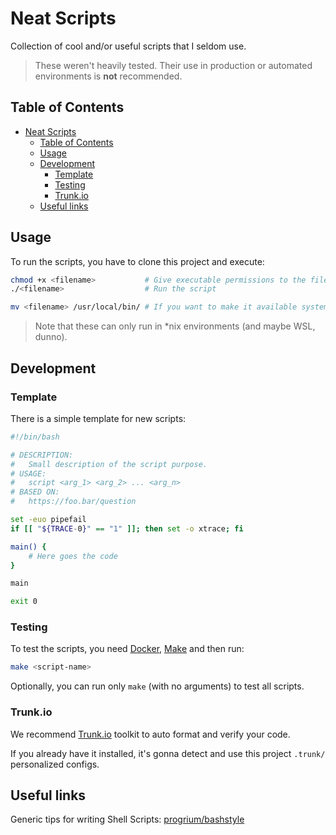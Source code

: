 # Neat Scripts

Collection of cool and/or useful scripts that I seldom use.

> These weren't heavily tested.
> Their use in production or automated environments is **not** recommended.

## Table of Contents

- [Neat Scripts](#neat-scripts)
  - [Table of Contents](#table-of-contents)
  - [Usage](#usage)
  - [Development](#development)
    - [Template](#template)
    - [Testing](#testing)
    - [Trunk.io](#trunkio)
  - [Useful links](#useful-links)

## Usage

To run the scripts, you have to clone this project and execute:

```bash
chmod +x <filename>           # Give executable permissions to the file
./<filename>                  # Run the script

mv <filename> /usr/local/bin/ # If you want to make it available system wide
```

> Note that these can only run in *nix environments (and maybe WSL, dunno).

## Development

### Template

There is a simple template for new scripts:

```bash
#!/bin/bash

# DESCRIPTION:
#   Small description of the script purpose.
# USAGE:
#   script <arg_1> <arg_2> ... <arg_n>
# BASED ON:
#   https://foo.bar/question

set -euo pipefail
if [[ "${TRACE-0}" == "1" ]]; then set -o xtrace; fi

main() {
    # Here goes the code
}

main

exit 0
```

### Testing

To test the scripts, you need [Docker](https://docs.docker.com/engine/install/), [Make](https://www.gnu.org/software/make/) and then run:

```bash
make <script-name>
```

Optionally, you can run only `make` (with no arguments) to test all scripts.

### Trunk.io

We recommend [Trunk.io](https://github.com/trunk-io) toolkit to auto format and verify your code.

If you already have it installed, it's gonna detect and use this project `.trunk/` personalized configs.

## Useful links

Generic tips for writing Shell Scripts: [progrium/bashstyle](https://github.com/progrium/bashstyle)
